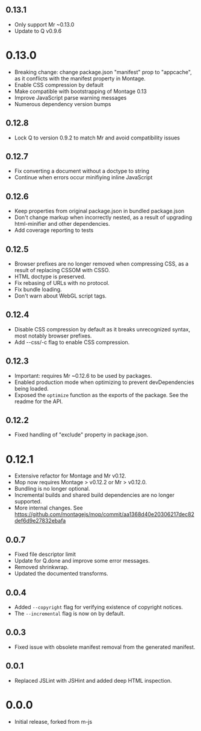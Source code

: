 ## 0.13.1

 - Only support Mr ~0.13.0
 - Update to Q v0.9.6

# 0.13.0

 - Breaking change: change package.json "manifest" prop to "appcache", as it
   conflicts with the manifest property in Montage.
 - Enable CSS compression by default
 - Make compatible with bootstrapping of Montage 0.13
 - Improve JavaScript parse warning messages
 - Numerous dependency version bumps

## 0.12.8

 - Lock Q to version 0.9.2 to match Mr and avoid compatibility issues

## 0.12.7

 - Fix converting a document without a doctype to string
 - Continue when errors occur minifiying inline JavaScript

## 0.12.6

 - Keep properties from original package.json in bundled package.json
 - Don't change markup when incorrectly nested, as a result of upgrading
   html-minifier and other dependencies.
 - Add coverage reporting to tests

## 0.12.5

 - Browser prefixes are no longer removed when compressing CSS, as a result of
   replacing CSSOM with CSSO.
 - HTML doctype is preserved.
 - Fix rebasing of URLs with no protocol.
 - Fix bundle loading.
 - Don't warn about WebGL script tags.

## 0.12.4

 - Disable CSS compression by default as it breaks unrecognized syntax, most
   notably browser prefixes.
 - Add --css/-c flag to enable CSS compression.

## 0.12.3

 - Important: requires Mr ~0.12.6 to be used by packages.
 - Enabled production mode when optimizing to prevent devDependencies being
   loaded.
 - Exposed the `optimize` function as the exports of the package. See the
   readme for the API.

## 0.12.2

-   Fixed handling of "exclude" property in package.json.

# 0.12.1

-   Extensive refactor for Montage and Mr v0.12.
-   Mop now requires Montage > v0.12.2 or Mr > v0.12.0.
-   Bundling is no longer optional.
-   Incremental builds and shared build dependencies are no longer supported.
-   More internal changes. See
    https://github.com/montagejs/mop/commit/aa1368d40e20306217dec82def6d9e27832ebafa

## 0.0.7

-   Fixed file descriptor limit
-   Update for Q.done and improve some error messages.
-   Removed shrinkwrap.
-   Updated the documented transforms.

## 0.0.4

-   Added ``--copyright`` flag for verifying existence of copyright
    notices.
-   The ``--incremental`` flag is now on by default.

## 0.0.3

-   Fixed issue with obsolete manifest removal from the generated
    manifest.

## 0.0.1

-   Replaced JSLint with JSHint and added deep HTML inspection.

# 0.0.0

-   Initial release, forked from m-js

